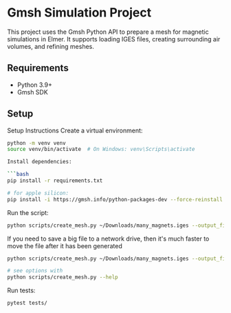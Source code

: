 # Gmsh Simulation Project

This project uses the Gmsh Python API to prepare a mesh for magnetic simulations in Elmer. It supports loading IGES files, creating surrounding air volumes, and refining meshes.

## Requirements

- Python 3.9+
- Gmsh SDK

## Setup

Setup Instructions
Create a virtual environment:

```bash
python -m venv venv
source venv/bin/activate  # On Windows: venv\Scripts\activate

Install dependencies:

```bash
pip install -r requirements.txt

# for apple silicon:
pip install -i https://gmsh.info/python-packages-dev --force-reinstall --no-cache-dir gmsh
```

Run the script:

```bash
python scripts/create_mesh.py ~/Downloads/many_magnets.iges --output_file ~/Downloads/many_magnets.msh
```

If you need to save a big file to a network drive, then it's much faster to move the file after it has been generated
```bash
python scripts/create_mesh.py ~/Downloads/many_magnets.iges --output_file /tmp/many_magnets.msh --refinement_factor 0.05 && mv /tmp/many_magnets.msh /Volumes/Users/Craig/Elmer/Meshes/many_magnets.msh
```

```bash
# see options with
python scripts/create_mesh.py --help
```

Run tests:

```bash
pytest tests/
```